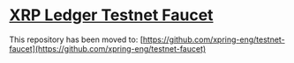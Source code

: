 # [XRP Ledger Testnet Faucet](https://github.com/xpring-eng/testnet-faucet)

This repository has been moved to: [https://github.com/xpring-eng/testnet-faucet](https://github.com/xpring-eng/testnet-faucet)
